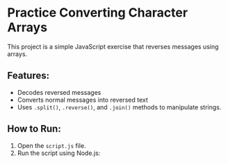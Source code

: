 # Practice Converting Character Arrays

This project is a simple JavaScript exercise that reverses messages using arrays.

## Features:
- Decodes reversed messages
- Converts normal messages into reversed text
- Uses `.split()`, `.reverse()`, and `.join()` methods to manipulate strings.

## How to Run:
1. Open the `script.js` file.
2. Run the script using Node.js:
